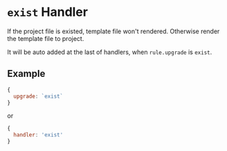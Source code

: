 # `exist` Handler

If the project file is existed, template file won't rendered. Otherwise render the template file to project.

It will be auto added at the last of handlers, when `rule.upgrade` is `exist`.

## Example

```javascript
{
  upgrade: `exist`
}
```

or

```javascript
{
  handler: 'exist'
}
```

